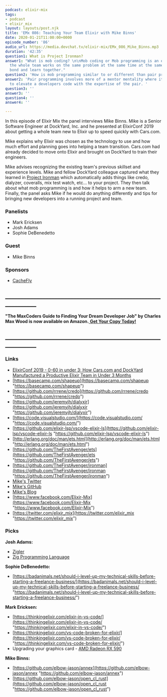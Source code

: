 ```yaml
---
podcast: elixir-mix
tags:
- podcast
- elixir_mix
layout: layouts/post.njk
title: 'EMx 086: Teaching Your Team Elixir with Mike Binns'
date: 2020-01-21T11:00:00+0000
episode_number: '86'
audio_url: https://media.devchat.tv/elixir-mix/EMx_086_Mike_Binns.mp3
duration: '42:35'
question1: What is Project Ironman?
answer1: "What is mob coding? \n\nMob coding or Mob programming is an exercise where
  the whole team works on the same problem at the same time at the same computer to
  bond and learn together."
question2: 'How is mob programming similar to or different than pair programming. '
answer2: 'Pair programming involves more of a mentor mentality where it is an exercise
  to elevate a developers code with the expertise of the pair. '
question3: ''
answer3: ''
question4: ''
answer4: ''

---
```

In this episode of Elixir Mix the panel interviews Mike Binns. Mike is a Senior Software Engineer at DockYard, Inc. and he presented at ElixirConf 2019 about getting a whole team new to Elixir up to speed quickly with Cars.com.

Mike explains why  Elixir was chosen as the technology to use and how much effort and planning goes into helping a team transition. Cars.com had already decided to move onto Elixir and brought on DockYard to train their engineers. 

Mike advises recognizing the existing team's previous skillset and experience levels.  Mike and fellow DockYard colleague captured what they learned in  [Project Ironman](https://github.com/TheFirstAvenger/ironman) which automatically adds things like credo, dialyzer, coveralls, mix test watch, etc… to your project. They then talk about what mob programming is and how it helps to arm a new team.  Finally, the panel asks Mike if he would do anything differently and tips for bringing new developers into a running project and team.

### **Panelists**

* Mark Ericksen
* Josh Adams
* Sophie DeBenedetto

### **Guest**

* Mike Binns

### **Sponsors**

* [CacheFly](https://www.cachefly.com/)

## **____________________________________________________________**

**"The MaxCoders Guide to Finding Your Dream Developer Job" by Charles Max Wood is now available on Amazon.**[ **Get Your Copy Today!**](https://www.amazon.com/gp/product/B081MBL5C9/ref=as_li_ss_tl?ie=UTF8&linkCode=sl1&tag=devchattv-20&linkId=9d61363241636e2546ef46abba198746&language=en_US)

## **____________________________________________________________**

### **Links**

* [ElixirConf 2019 - 0-60 in under 3: How Cars.com and DockYard Manufactured a Productive Elixir Team in Under 3 Months ](https://www.youtube.com/watch?v=zKifFG4i-bY)
* [https://basecamp.com/shapeup](https://basecamp.com/shapeup "https://basecamp.com/shapeup")
* [https://github.com/rrrene/credo](https://github.com/rrrene/credo "https://github.com/rrrene/credo")
* [https://github.com/jeremyjh/dialyxir](https://github.com/jeremyjh/dialyxir "https://github.com/jeremyjh/dialyxir")
* [https://code.visualstudio.com/](https://code.visualstudio.com/ "https://code.visualstudio.com/")
* [https://github.com/elixir-lsp/vscode-elixir-ls](https://github.com/elixir-lsp/vscode-elixir-ls "https://github.com/elixir-lsp/vscode-elixir-ls")
* [http://erlang.org/doc/man/ets.html](http://erlang.org/doc/man/ets.html "http://erlang.org/doc/man/ets.html")
* [https://github.com/TheFirstAvenger/ets](https://github.com/TheFirstAvenger/ets "https://github.com/TheFirstAvenger/ets")
* [https://github.com/TheFirstAvenger/ironman](https://github.com/TheFirstAvenger/ironman "https://github.com/TheFirstAvenger/ironman")
* [Mike's Twitter](https://twitter.com/1stAvenger)
* [Mike's GitHub](https://github.com/TheFirstAvenger)
* [Mike's Blog](https://dockyard.com/blog/authors/mike-binns)
* [https://www.facebook.com/Elixir-Mix](https://www.facebook.com/Elixir-Mix "https://www.facebook.com/Elixir-Mix")
* [https://twitter.com/elixir_mix](https://twitter.com/elixir_mix "https://twitter.com/elixir_mix")

### **Picks**

**Josh Adams:**

* [Zigler](https://hexdocs.pm/zigler/Zigler.html)
* [Zig Programming Language](https://ziglang.org/)

**Sophie DeBenedetto:**

* [https://badanimals.net/should-i-level-up-my-technical-skills-before-starting-a-freelance-business/](https://badanimals.net/should-i-level-up-my-technical-skills-before-starting-a-freelance-business/ "https://badanimals.net/should-i-level-up-my-technical-skills-before-starting-a-freelance-business/")

**Mark Ericksen:**

* [https://thinkingelixir.com/elixir-in-vs-code/](https://thinkingelixir.com/elixir-in-vs-code/ "https://thinkingelixir.com/elixir-in-vs-code/")
* [https://thinkingelixir.com/vs-code-broken-for-elixir/](https://thinkingelixir.com/vs-code-broken-for-elixir/ "https://thinkingelixir.com/vs-code-broken-for-elixir/")
* Upgrading your graphics card - [AMD Radeon RX 590]()

**Mike Binns:**

* [https://github.com/elbow-jason/annex](https://github.com/elbow-jason/annex "https://github.com/elbow-jason/annex")
* [https://github.com/elbow-jason/open_cl_rust](https://github.com/elbow-jason/open_cl_rust "https://github.com/elbow-jason/open_cl_rust")